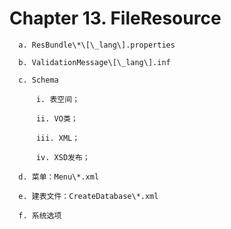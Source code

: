 # Chapter 13. FileResource

      a. ResBundle\*\[\_lang\].properties

      b. ValidationMessage\[\_lang\].inf

      c. Schema

          i. 表空间；

          ii. VO类；

          iii. XML；

          iv. XSD发布；

      d. 菜单：Menu\*.xml

      e. 建表文件：CreateDatabase\*.xml

      f. 系统选项



